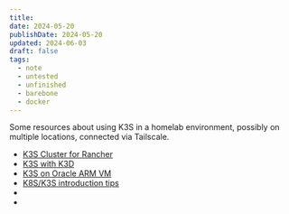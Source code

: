 ```yaml
---
title: 
date: 2024-05-20
publishDate: 2024-05-20
updated: 2024-06-03
draft: false
tags:
  - note
  - untested
  - unfinished
  - barebone
  - docker
---
```

 
Some resources about using K3S in a homelab environment, possibly on multiple locations, connected via Tailscale.

- [K3S Cluster for Rancher](https://ranchermanager.docs.rancher.com/how-to-guides/new-user-guides/kubernetes-cluster-setup/k3s-for-rancher)
- [K3S with K3D](https://akyriako.medium.com/provision-a-high-availability-k3s-cluster-with-k3d-a7519f476c9c)
- [K3S on Oracle ARM VM](https://medium.com/@danbowden/deploying-kubernetes-k3s-to-an-arm-based-vm-on-oracle-with-argocd-cert-manager-gitlabs-ci-and-2ff7e01cbbeb)
- [K8S/K3S introduction tips](https://www.reddit.com/r/kubernetes/s/hCaFyqwCXA)
- 
- 